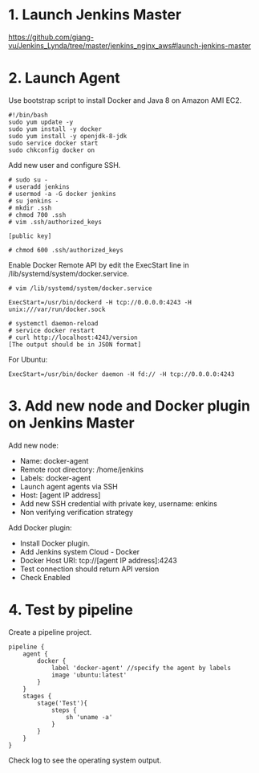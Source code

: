 # 1. Launch Jenkins Master
https://github.com/giang-vu/Jenkins_Lynda/tree/master/jenkins_nginx_aws#launch-jenkins-master

# 2. Launch Agent
Use bootstrap script to install Docker and Java 8 on Amazon AMI EC2.
```
#!/bin/bash
sudo yum update -y
sudo yum install -y docker
sudo yum install -y openjdk-8-jdk
sudo service docker start
sudo chkconfig docker on
```
Add new user and configure SSH.
```
# sudo su -
# useradd jenkins
# usermod -a -G docker jenkins
# su jenkins -
# mkdir .ssh
# chmod 700 .ssh
# vim .ssh/authorized_keys

[public key]

# chmod 600 .ssh/authorized_keys
```
Enable Docker Remote API by edit the ExecStart line in /lib/systemd/system/docker.service.
```
# vim /lib/systemd/system/docker.service

ExecStart=/usr/bin/dockerd -H tcp://0.0.0.0:4243 -H unix:///var/run/docker.sock

# systemctl daemon-reload
# service docker restart
# curl http://localhost:4243/version
[The output should be in JSON format]
```
For Ubuntu:
```
ExecStart=/usr/bin/docker daemon -H fd:// -H tcp://0.0.0.0:4243
```

# 3. Add new node and Docker plugin on Jenkins Master
Add new node:
- Name: docker-agent
- Remote root directory: /home/jenkins
- Labels: docker-agent
- Launch agent agents via SSH
- Host: [agent IP address]
- Add new SSH credential with private key, username: enkins
- Non verifying verification strategy

Add Docker plugin:
- Install Docker plugin.
- Add Jenkins system Cloud - Docker
- Docker Host URI: tcp://[agent IP address]:4243
- Test connection should return API version
- Check Enabled

# 4. Test by pipeline
Create a pipeline project.
```
pipeline {
    agent {
        docker {
            label 'docker-agent' //specify the agent by labels
            image 'ubuntu:latest'
        }
    }
    stages {
        stage('Test'){
            steps {
                sh 'uname -a'
            }
        }
    }
}
```
Check log to see the operating system output.
